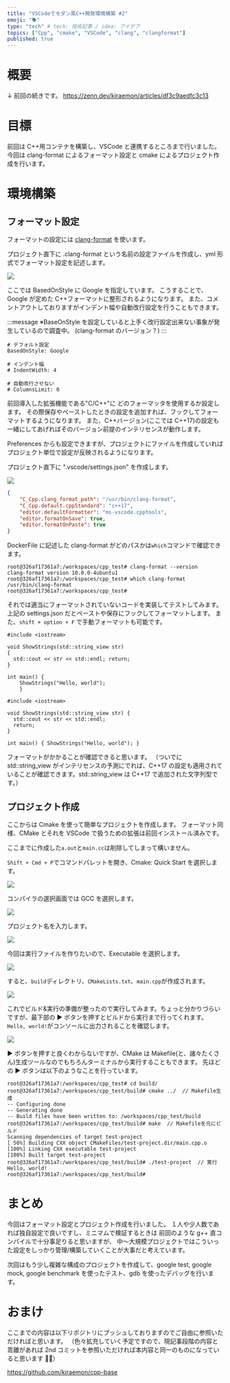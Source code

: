 ```yaml
---
title: "VSCodeでモダン風C++開発環境構築 #2"
emoji: "🐕"
type: "tech" # tech: 技術記事 / idea: アイデア
topics: ["Cpp", "cmake", "VSCode", "clang", "clangformat"]
published: true
---
```


# 概要

↓ 前回の続きです。
https://zenn.dev/kiraemon/articles/df3c9aedfc3c13

# 目標

前回は C++用コンテナを構築し、VSCode と連携するところまで行いました。
今回は clang-format によるフォーマット設定と cmake によるプロジェクト作成を行います。

# 環境構築

## フォーマット設定

フォーマットの設定には [clang-format](https://clang.llvm.org/docs/ClangFormat.html) を使います。

プロジェクト直下に .clang-format という名前の設定ファイルを作成し、yml 形式でフォーマット設定を記述します。

![](/images/ce8ca63f1a7a58/1.png)

ここでは BasedOnStyle に Google を指定しています。
こうすることで、Google が定めた C++フォーマットに整形されるようになります。
また、コメントアウトしておりますがインデント幅や自動改行設定を行うこともできます。

:::message
※BaseOnStyle を設定していると上手く改行設定出来ない事象が発生しているので調査中。
(clang-format のバージョン？)
:::

```yml:.clang-format
# デフォルト設定
BasedOnStyle: Google

# インデント幅
# IndentWidth: 4

# 自動改行させない
# ColumnsLimit: 0
```

前回導入した拡張機能である"C/C++"に どのフォーマッタを使用するか設定します。
その際保存やペーストしたときの設定を追加すれば、フックしてフォーマットするようになります。
また、C++バージョン(ここでは C++17)の設定も一緒にしてあげればそのバージョン前提のインテリセンスが動作します。

Preferences からも設定できますが、プロジェクトにファイルを作成していればプロジェクト単位で設定が反映されるようになります。

プロジェクト直下に ".vscode/settings.json" を作成します。

![](/images/ce8ca63f1a7a58/2.png)

```json:settings.json
{
    "C_Cpp.clang_format_path": "/usr/bin/clang-format",
    "C_Cpp.default.cppStandard": "c++17",
    "editor.defaultFormatter": "ms-vscode.cpptools",
    "editor.formatOnSave": true,
    "editor.formatOnPaste": true
}
```

DockerFile に記述した clang-format がどのパスかは`which`コマンドで確認できます。

```
root@326af17361a7:/workspaces/cpp_test# clang-format --version
clang-format version 10.0.0-4ubuntu1
root@326af17361a7:/workspaces/cpp_test# which clang-format
/usr/bin/clang-format
root@326af17361a7:/workspaces/cpp_test#
```

それでは適当にフォーマットされていないコードを実装してテストしてみます。
上記の settings.json だとペーストや保存にフックしてフォーマットします。
また、`shift + option + F` で手動フォーマットも可能です。

```cpp:フォーマット前
#include <iostream>

void ShowStrings(std::string_view str)
{
  std::cout << str << std::endl; return;
}

int main() {
    ShowStrings("Hello, world");
    }
```

```cpp:フォーマット後
#include <iostream>

void ShowStrings(std::string_view str) {
  std::cout << str << std::endl;
  return;
}

int main() { ShowStrings("Hello, world"); }
```

フォーマットがかかることが確認できると思います。
（ついでに std::string_view がインテリセンスの予測にでれば、C++17 の設定も適用されていることが確認できます。std::string_view は C++17 で追加された文字列型です。）

## プロジェクト作成

ここからは Cmake を使って簡単なプロジェクトを作成します。
フォーマット同様、CMake とそれを VSCode で扱うための拡張は前回インストール済みです。

ここまでに作成した`a.out`と`main.cc`は削除してしまって構いません。

`Shift + Cmd + P`でコマンドパレットを開き、Cmake: Quick Start を選択します。

![](/images/ce8ca63f1a7a58/3.png)

コンパイラの選択画面では GCC を選択します。

![](/images/ce8ca63f1a7a58/4.png)

プロジェクト名を入力します。

![](/images/ce8ca63f1a7a58/5.png)

今回は実行ファイルを作りたいので、Executable を選択します。

![](/images/ce8ca63f1a7a58/6.png)

すると、`build`ディレクトリ、`CMakeLists.txt`、`main.cpp`が作成されます。

![](/images/ce8ca63f1a7a58/7.png)

これでビルド&実行の準備が整ったので実行してみます。ちょっと分かりづらいですが、最下部の ▶️ ボタンを押すとビルドから実行まで行ってくれます。
`Hello, world!`がコンソールに出力されることを確認します。

![](/images/ce8ca63f1a7a58/8.png)

▶️ ボタンを押すと良くわからないですが、CMake は Makefile(と、諸々たくさん)生成ツールなのでもちろんターミナルから実行することもできます。
先ほどの ▶️ ボタンは以下のようなことを行っています。

```
root@326af17361a7:/workspaces/cpp_test# cd build/
root@326af17361a7:/workspaces/cpp_test/build# cmake ../  // Makefile生成
-- Configuring done
-- Generating done
-- Build files have been written to: /workspaces/cpp_test/build
root@326af17361a7:/workspaces/cpp_test/build# make  // Makefileを元にビルド
Scanning dependencies of target test-project
[ 50%] Building CXX object CMakeFiles/test-project.dir/main.cpp.o
[100%] Linking CXX executable test-project
[100%] Built target test-project
root@326af17361a7:/workspaces/cpp_test/build# ./test-project  // 実行
Hello, world!
root@326af17361a7:/workspaces/cpp_test/build#
```

# まとめ

今回はフォーマット設定とプロジェクト作成を行いました。
１人や少人数であれば独自設定で良いですし、ミニマムで検証するときは 前回のような g++ 直コンパイルで十分事足りると思いますが、
中〜大規模プロジェクトではこういった設定をしっかり管理/構築していくことが大事だと考えています。

次回はもう少し複雑な構成のプロジェクトを作成して、google test, google mock, google benchmark を使ったテスト、gdb を使ったデバッグを行います。

# おまけ

ここまでの内容は以下リポジトリにプッシュしておりますのでご自由に参照いただければと思います。
（色々拡充していく予定ですので、現記事段階の内容と乖離があれば 2nd コミットを参照いただければ本内容と同一のものになっていると思います 🙇‍♂️）

https://github.com/kiraemon/cpp-base
